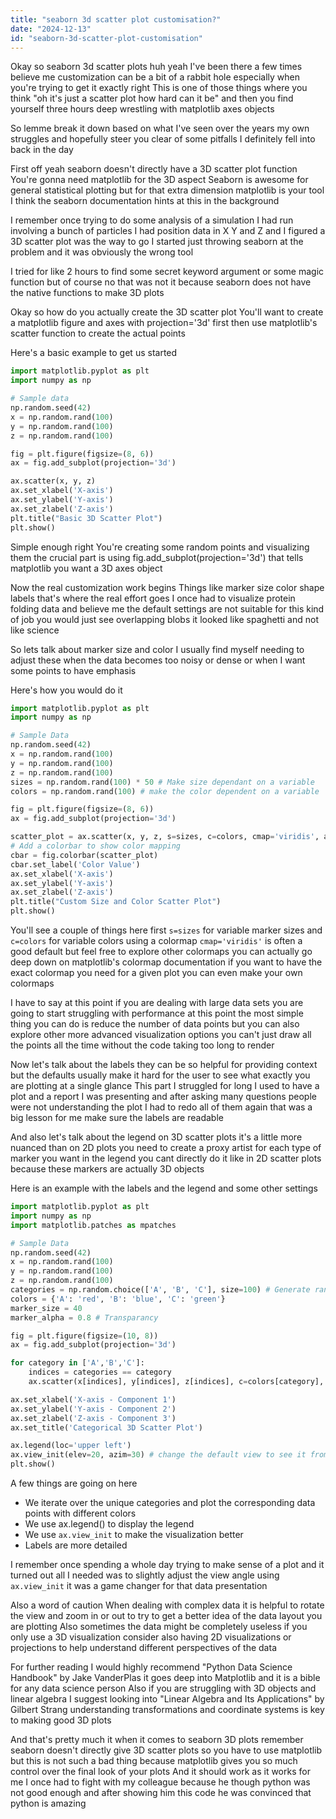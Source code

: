 ```yaml
---
title: "seaborn 3d scatter plot customisation?"
date: "2024-12-13"
id: "seaborn-3d-scatter-plot-customisation"
---
```


Okay so seaborn 3d scatter plots huh yeah I've been there a few times believe me customization can be a bit of a rabbit hole especially when you're trying to get it exactly right This is one of those things where you think "oh it's just a scatter plot how hard can it be" and then you find yourself three hours deep wrestling with matplotlib axes objects

So lemme break it down based on what I've seen over the years my own struggles and hopefully steer you clear of some pitfalls I definitely fell into back in the day

First off yeah seaborn doesn't directly have a 3D scatter plot function You're gonna need matplotlib for the 3D aspect Seaborn is awesome for general statistical plotting but for that extra dimension matplotlib is your tool I think the seaborn documentation hints at this in the background

I remember once trying to do some analysis of a simulation I had run involving a bunch of particles I had position data in X Y and Z and I figured a 3D scatter plot was the way to go I started just throwing seaborn at the problem and it was obviously the wrong tool

I tried for like 2 hours to find some secret keyword argument or some magic function but of course no that was not it because seaborn does not have the native functions to make 3D plots

Okay so how do you actually create the 3D scatter plot You'll want to create a matplotlib figure and axes with projection='3d' first then use matplotlib's scatter function to create the actual points

Here's a basic example to get us started

```python
import matplotlib.pyplot as plt
import numpy as np

# Sample data
np.random.seed(42)
x = np.random.rand(100)
y = np.random.rand(100)
z = np.random.rand(100)

fig = plt.figure(figsize=(8, 6))
ax = fig.add_subplot(projection='3d')

ax.scatter(x, y, z)
ax.set_xlabel('X-axis')
ax.set_ylabel('Y-axis')
ax.set_zlabel('Z-axis')
plt.title("Basic 3D Scatter Plot")
plt.show()
```

Simple enough right You're creating some random points and visualizing them the crucial part is using fig.add_subplot(projection='3d') that tells matplotlib you want a 3D axes object

Now the real customization work begins Things like marker size color shape labels that's where the real effort goes I once had to visualize protein folding data and believe me the default settings are not suitable for this kind of job you would just see overlapping blobs it looked like spaghetti and not like science

So lets talk about marker size and color I usually find myself needing to adjust these when the data becomes too noisy or dense or when I want some points to have emphasis

Here's how you would do it

```python
import matplotlib.pyplot as plt
import numpy as np

# Sample Data
np.random.seed(42)
x = np.random.rand(100)
y = np.random.rand(100)
z = np.random.rand(100)
sizes = np.random.rand(100) * 50 # Make size dependant on a variable
colors = np.random.rand(100) # make the color dependent on a variable

fig = plt.figure(figsize=(8, 6))
ax = fig.add_subplot(projection='3d')

scatter_plot = ax.scatter(x, y, z, s=sizes, c=colors, cmap='viridis', alpha=0.6)
# Add a colorbar to show color mapping
cbar = fig.colorbar(scatter_plot)
cbar.set_label('Color Value')
ax.set_xlabel('X-axis')
ax.set_ylabel('Y-axis')
ax.set_zlabel('Z-axis')
plt.title("Custom Size and Color Scatter Plot")
plt.show()
```

You'll see a couple of things here first `s=sizes` for variable marker sizes and `c=colors` for variable colors using a colormap `cmap='viridis'` is often a good default but feel free to explore other colormaps you can actually go deep down on matplotlib's colormap documentation if you want to have the exact colormap you need for a given plot you can even make your own colormaps

I have to say at this point if you are dealing with large data sets you are going to start struggling with performance at this point the most simple thing you can do is reduce the number of data points but you can also explore other more advanced visualization options you can't just draw all the points all the time without the code taking too long to render

Now let's talk about the labels they can be so helpful for providing context but the defaults usually make it hard for the user to see what exactly you are plotting at a single glance This part I struggled for long I used to have a plot and a report I was presenting and after asking many questions people were not understanding the plot I had to redo all of them again that was a big lesson for me make sure the labels are readable

And also let's talk about the legend on 3D scatter plots it's a little more nuanced than on 2D plots you need to create a proxy artist for each type of marker you want in the legend you cant directly do it like in 2D scatter plots because these markers are actually 3D objects

Here is an example with the labels and the legend and some other settings

```python
import matplotlib.pyplot as plt
import numpy as np
import matplotlib.patches as mpatches

# Sample Data
np.random.seed(42)
x = np.random.rand(100)
y = np.random.rand(100)
z = np.random.rand(100)
categories = np.random.choice(['A', 'B', 'C'], size=100) # Generate random labels
colors = {'A': 'red', 'B': 'blue', 'C': 'green'}
marker_size = 40
marker_alpha = 0.8 # Transparancy

fig = plt.figure(figsize=(10, 8))
ax = fig.add_subplot(projection='3d')

for category in ['A','B','C']:
    indices = categories == category
    ax.scatter(x[indices], y[indices], z[indices], c=colors[category], marker='o', label=category, s=marker_size, alpha=marker_alpha)

ax.set_xlabel('X-axis - Component 1')
ax.set_ylabel('Y-axis - Component 2')
ax.set_zlabel('Z-axis - Component 3')
ax.set_title('Categorical 3D Scatter Plot')

ax.legend(loc='upper left')
ax.view_init(elev=20, azim=30) # change the default view to see it from a better angle
plt.show()
```

A few things are going on here

*   We iterate over the unique categories and plot the corresponding data points with different colors
*   We use ax.legend() to display the legend
*  We use `ax.view_init` to make the visualization better
*   Labels are more detailed

I remember once spending a whole day trying to make sense of a plot and it turned out all I needed was to slightly adjust the view angle using `ax.view_init` it was a game changer for that data presentation

Also a word of caution When dealing with complex data it is helpful to rotate the view and zoom in or out to try to get a better idea of the data layout you are plotting Also sometimes the data might be completely useless if you only use a 3D visualization consider also having 2D visualizations or projections to help understand different perspectives of the data

For further reading I would highly recommend "Python Data Science Handbook" by Jake VanderPlas it goes deep into Matplotlib and it is a bible for any data science person Also if you are struggling with 3D objects and linear algebra I suggest looking into "Linear Algebra and Its Applications" by Gilbert Strang understanding transformations and coordinate systems is key to making good 3D plots

And that's pretty much it when it comes to seaborn 3D plots remember seaborn doesn't directly give 3D scatter plots so you have to use matplotlib but this is not such a bad thing because matplotlib gives you so much control over the final look of your plots And it should work as it works for me I once had to fight with my colleague because he though python was not good enough and after showing him this code he was convinced that python is amazing
